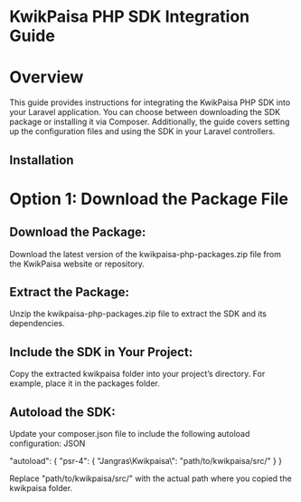 # KwikPaisa PHP SDK Integration Guide

# Overview
This guide provides instructions for integrating the KwikPaisa PHP SDK into your Laravel application. You can choose between downloading the SDK package or installing it via Composer. Additionally, the guide covers setting up the configuration files and using the SDK in your Laravel controllers.


## Installation
# Option 1: Download the Package File
## Download the Package:
Download the latest version of the kwikpaisa-php-packages.zip file from the KwikPaisa website or repository.

## Extract the Package:
Unzip the kwikpaisa-php-packages.zip file to extract the SDK and its dependencies.

## Include the SDK in Your Project:
Copy the extracted kwikpaisa folder into your project’s directory. For example, place it in the packages folder.

## Autoload the SDK:
Update your composer.json file to include the following autoload configuration:
JSON

"autoload": {
    "psr-4": {
        "Jangras\\Kwikpaisa\\": "path/to/kwikpaisa/src/"
    }
}

Replace "path/to/kwikpaisa/src/" with the actual path where you copied the kwikpaisa folder.

